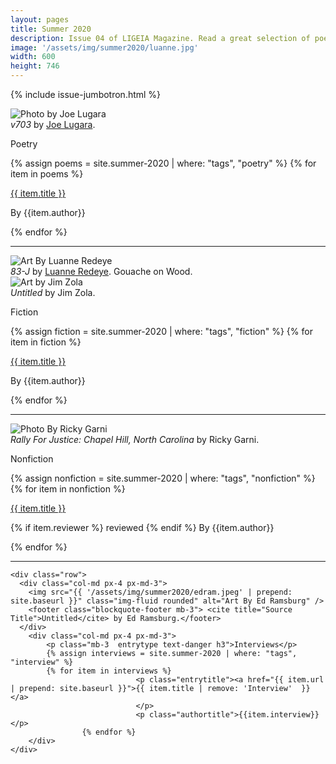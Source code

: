 ```yaml
---
layout: pages
title: Summer 2020
description: Issue 04 of LIGEIA Magazine. Read a great selection of poetry, fiction, nonfiction, and interviews.
image: '/assets/img/summer2020/luanne.jpg'
width: 600
height: 746
---
```

{% include issue-jumbotron.html %}
<div class="container mt-4">

<div class="row">
	<div class="col-md px-4 px-md-3">
		<img src="{{ '/assets/img/summer2020/joe.jpg' | prepend: site.baseurl }}" class="img-fluid rounded" alt="Photo by Joe Lugara"/>
		<footer class="blockquote-footer mb-3"> <cite title="Source Title">v703</cite> by <a href="https://joelugara.com/" target="_blank">Joe Lugara</a>.</footer>
	</div>
	<div class="col-md px-4 px-md-3">
	<p class="mb-3 entrytype text-danger h3">Poetry</p>
	{% assign poems = site.summer-2020 | where: "tags", "poetry" %}
	{% for item in poems %}
						<p class="entrytitle"><a href="{{ item.url | prepend: site.baseurl }}">{{ item.title }}</a>
						</p>
						<p class="authortitle"><span class="entryby">By</span> {{item.author}}</p>
	    {% endfor %}
	</div>
</div>
<hr />

<div class="row">
		<div class="col-md px-4 px-md-3">
		<img src="{{ '/assets/img/summer2020/luanne.jpg' | prepend: site.baseurl }}"   class="img-fluid  rounded" alt="Art By Luanne Redeye" />
			<footer class="blockquote-footer mb-3"> <cite title="Source Title">83-J</cite> by <a href="https://luanneredeye.com/" target="_blank">Luanne Redeye</a>. Gouache on Wood. </footer>
			<img src="{{ '/assets/img/summer2020/jim-zola.jpeg' | prepend: site.baseurl }}" class="img-fluid rounded" alt="Art by Jim Zola"/>
			<footer class="blockquote-footer mb-3"> <cite title="Source Title">Untitled</cite> by Jim Zola.</footer>
		</div>
		<div class="col-md px-4 px-md-3">
		<p class="mb-3 entrytype text-danger h3">Fiction</p>
		{% assign fiction = site.summer-2020 | where: "tags", "fiction" %}
		{% for item in fiction %}
							<p class="entrytitle"><a href="{{ item.url | prepend: site.baseurl }}">{{ item.title }}</a>
							</p>
							<p class="authortitle"><span class="entryby">By</span> {{item.author}}</p>
		    {% endfor %}
		</div>
	</div>
<hr />

  <div class="row">
    <div class="col-md px-4 px-md-3">
		<img src="{{ '/assets/img/summer2020/garni.jpg' | prepend: site.baseurl }}"   class="img-fluid  rounded" alt="Photo By Ricky Garni" />
			<footer class="blockquote-footer mb-3"> <cite title="Source Title">Rally For Justice: Chapel Hill, North Carolina</cite> by Ricky Garni.</footer>
    </div>
		<div class="col-md px-4 px-md-3">
			<p class="mb-3  entrytype text-danger h3">Nonfiction</p>
			{% assign nonfiction = site.summer-2020 | where: "tags", "nonfiction" %}
			{% for item in nonfiction %}
								<p class="entrytitle"><a href="{{ item.url | prepend: site.baseurl }}">{{ item.title }}</a>
								</p>
								<p class="authortitle"><span class="entryby">{% if item.reviewer %} reviewed {% endif %} By</span> {{item.author}}</p>
					{% endfor %}
		</div>
  </div>
  <hr />

	<div class="row">
	  <div class="col-md px-4 px-md-3">
		<img src="{{ '/assets/img/summer2020/edram.jpeg' | prepend: site.baseurl }}" class="img-fluid rounded" alt="Art By Ed Ramsburg" />
		<footer class="blockquote-footer mb-3"> <cite title="Source Title">Untitled</cite> by Ed Ramsburg.</footer>
	  </div>
		<div class="col-md px-4 px-md-3">
			<p class="mb-3  entrytype text-danger h3">Interviews</p>
			{% assign interviews = site.summer-2020 | where: "tags", "interview" %}
			{% for item in interviews %}
								<p class="entrytitle"><a href="{{ item.url | prepend: site.baseurl }}">{{ item.title | remove: 'Interview'  }}</a>
								</p>
								<p class="authortitle">{{item.interview}}</p>
					{% endfor %}
		</div>
	</div>
</div>
